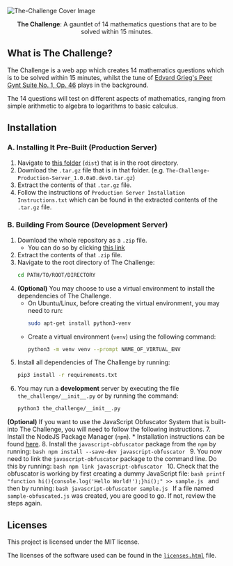![The-Challenge Cover Image](https://user-images.githubusercontent.com/25820201/93889162-7493a980-fd1b-11ea-98d9-c6604751ab25.png)

<p style="text-align:center">
    <b>The Challenge</b>: A gauntlet of 14 mathematics questions that are to be solved within 15 minutes.
</p>

## What is The Challenge?
The Challenge is a web app which creates 14 mathematics questions which is to be solved within 15 minutes, whilst the tune of [Edvard Grieg's Peer Gynt Suite No. 1, Op. 46](https://en.wikipedia.org/wiki/Peer_Gynt_(Grieg)#Suite_No._1,_Op._46) plays in the background.

The 14 questions will test on different aspects of mathematics, ranging from simple arithmetic to algebra to logarithms to basic calculus.

## Installation
### A. Installing It Pre-Built (Production Server)
1. Navigate to [this folder](dist) (`dist`) that is in the root directory.
2. Download the `.tar.gz` file that is in that folder. (e.g. `The-Challenge-Production-Server_1.0.0a0.dev0.tar.gz`)
3. Extract the contents of that `.tar.gz` file.
4. Follow the instructions of `Production Server Installation Instructions.txt` which can be found in the extracted contents of the `.tar.gz` file.

### B. Building From Source (Development Server)
1. Download the whole repository as a `.zip` file.
    * You can do so by clicking [this link](https://github.com/Ryan-Kan/The-Challenge/archive/master.zip)
2. Extract the contents of that `.zip` file.
3. Navigate to the root directory of The Challenge:
    ```bash
    cd PATH/TO/ROOT/DIRECTORY
    ```
4. **(Optional)** You may choose to use a virtual environment to install the dependencies of The Challenge.
    * On Ubuntu/Linux, before creating the virtual environment, you may need to run:
        ```bash
        sudo apt-get install python3-venv
        ```
    * Create a virtual environment (`venv`) using the following command:
        ```bash
        python3 -m venv venv --prompt NAME_OF_VIRTUAL_ENV
        ```
5. Install all dependencies of The Challenge by running:
    ```bash
    pip3 install -r requirements.txt
    ```
6. You may run a **development** server by executing the file `the_challenge/__init__.py` or by running the command:
    ```bash
    python3 the_challenge/__init__.py
    ```

**(Optional)** If you want to use the JavaScript Obfuscator System that is built-into The Challenge, you will need to follow the following instructions.
7. Install the NodeJS Package Manager (`npm`).
    * Installation instructions can be found [here](https://nodejs.org/en/).
8. Install the `javascript-obfuscator` package from the `npm` by running:
    ```bash
    npm install --save-dev javascript-obfuscator
    ```
9. You now need to link the `javascript-obfuscator` package to the command line. Do this by running:
    ```bash
    npm link javascript-obfuscator
    ```
10. Check that the obfuscator is working by first creating a dummy JavaScript file:
    ```bash
    printf "function hi(){console.log('Hello World!');}hi();" >> sample.js
    ```
    and then by running:
    ```bash
    javascript-obfuscator sample.js
    ```
    If a file named `sample-obfuscated.js` was created, you are good to go. If not, review the steps again.

## Licenses
This project is licensed under the MIT license.

The licenses of the software used can be found in the [`licenses.html`](the_challenge/templates/index/licenses.html) file.
